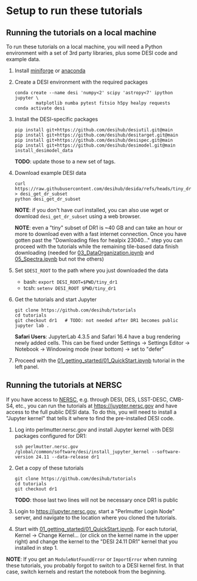 # Setup to run these tutorials

## Running the tutorials on a local machine

To run these tutorials on a local machine, you will need a Python environment
with a set of 3rd party libraries, plus some DESI code and example data.

1. Install [miniforge](https://conda-forge.org/download/) or
   [anaconda](https://www.anaconda.com/download)

2. Create a DESI environment with the required packages

    ```
    conda create --name desi 'numpy<2' scipy 'astropy<7' ipython jupyter \
            matplotlib numba pytest fitsio h5py healpy requests
    conda activate desi
    ```

3. Install the DESI-specific packages

    ```
    pip install git+https://github.com/desihub/desiutil.git@main
    pip install git+https://github.com/desihub/desitarget.git@main
    pip install git+https://github.com/desihub/desispec.git@main
    pip install git+https://github.com/desihub/desimodel.git@main
    install_desimodel_data
    ```
    **TODO**: update those to a new set of tags.

4. Download example DESI data

    ```
    curl https://raw.githubusercontent.com/desihub/desida/refs/heads/tiny_dr1/bin/desi_get_dr_subset > desi_get_dr_subset
    python desi_get_dr_subset
    ```

    **NOTE**: if you don't have curl installed, you can also use wget or download `desi_get_dr_subset` using a web browser.

    **NOTE**: even a "tiny" subset of DR1 is ~40 GB and can take an hour or more to download
    even with a fast internet connection.  Once you have gotten past the
    "Downloading files for healpix 23040..." step you can proceed with the tutorials
    while the remaining tile-based data finish downloading
    (needed for [03_DataOrganization.ipynb](03_DataOrganization.ipynb) and [05_Spectra.ipynb](05_Spectra.ipynb)
    but not the others)

6. Set `$DESI_ROOT` to the path where you just downloaded the data

    * bash: `export DESI_ROOT=$PWD/tiny_dr1`
    * tcsh: `setenv DESI_ROOT $PWD/tiny_dr1`

7. Get the tutorials and start Jupyter

    ```
    git clone https://github.com/desihub/tutorials
    cd tutorials
    git checkout dr1   # TODO: not needed after DR1 becomes public
    jupyter lab .
    ```

    **Safari Users**: JupyterLab 4.3.5 and Safari 16.4 have a bug rendering newly added cells.
    This can be fixed under Settings -> Settings Editor -> Notebook -> Windowing mode
    (near bottom) -> set to "defer"

8. Proceed with the [01_getting_started/01_QuickStart.ipynb](01_QuickStart.ipynb) tutorial in the left panel.


## Running the tutorials at NERSC

If you have access to [NERSC](https://nersc.gov), e.g. through DESI, DES, LSST-DESC, CMB-S4, etc.,
you can run the tutorials at https://juypter.nersc.gov and have access to the full public DESI data.
To do this, you will need to install a "Jupyter kernel" that tells it where to find the pre-installed
DESI code.

1. Log into perlmutter.nersc.gov and install Jupyter kernel with DESI packages configured for DR1:

    ```
    ssh perlmutter.nersc.gov
    /global/common/software/desi/install_jupyter_kernel --software-version 24.11 --data-release dr1
    ```

2. Get a copy of these tutorials
    ```
    git clone https://github.com/desihub/tutorials
    cd tutorials
    git checkout dr1
    ```
    **TODO**: those last two lines will not be necessary once DR1 is public

3. Login to https://jupyter.nersc.gov, start a "Perlmutter Login Node" server,
   and navigate to the location where you cloned the tutorials.

4. Start with [01_getting_started/01_QuickStart.ipynb](01_QuickStart.ipynb).
   For each tutorial, Kernel -> Change Kernel... (or click on the kernel name
   in the upper right) and change the kernel to the "DESI 24.11 DR1" kernel
   that you installed in step 1.

**NOTE**: If you get an `ModuleNotFoundError` or `ImportError` when running these
tutorials, you probably forgot to switch to a DESI kernel first.
In that case, switch kernels and restart the notebook from the beginning.


